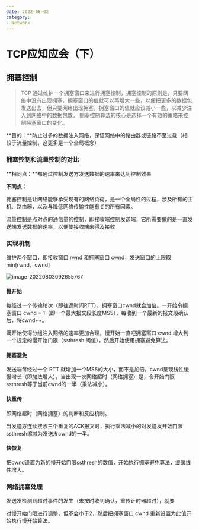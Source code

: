 ```yaml
---
date: 2022-08-02
category:
- Network
---
```

# TCP应知应会（下）

## 拥塞控制

> TCP 通过维护一个拥塞窗口来进行拥塞控制，拥塞控制的原则是，只要网络中没有出现拥塞，拥塞窗口的值就可以再增大一些，以便把更多的数据包发送出去，但只要网络出现拥塞，拥塞窗口的值就应该减小一些，以减少注入到网络中的数据包数。 拥塞控制算法的核心是选择一个有效的策略来控制拥塞窗口的变化。

**目的：**防止过多的数据注入网络，保证网络中的路由器或链路不至过载（相较于流量控制，这更多是一个全局概念）

### 拥塞控制和流量控制的对比

**相同点：**都通过控制发送方发送数据的速率来达到控制效果

**不同点：**

拥塞控制是让网络能够承受现有的网络负荷，是一个全局性的过程，涉及所有的主机、路由器，以及与降低网络传输性能有关的所有因素。

流量控制是点对点的通信量的控制，即接收端控制发送端，它所需要做的是一直发送端发送数据的速率，以便使接收端来得及接收

### 实现机制

维护两个窗口，即接收窗口 rwnd 和拥塞窗口 cwnd，发送窗口的上限取min[rwnd，cwnd]

![image-20220803092655767](https://cdn.yihuiblog.top/images/202208030926869.png)

#### 慢开始

每经过一个传输轮次（即往返时间RTT），拥塞窗口cwnd就会加倍。一开始令拥塞窗口 cwnd = 1（即一个最大报文段长度MSS），每收到一个最新的报文段确认后，将cwnd++。

满开始使得分组注入网络的速率更加合理，慢开始一直吧拥塞窗口 cwnd 增大到一个规定的慢开始门限（ssthresh 阈值），然后开始使用拥塞避免算法。

#### 拥塞避免

发送端每经过一个 RTT 就增加一个MSS的大小，而不是加倍。cwnd呈现线性缓慢增长（即加法增大），当出现一次网络超时（网络拥塞）是，令开始门限ssthresh等于当前cwnd的一半（乘法减小）。

#### 快重传

即网络超时（网络拥塞）的判断和反应机制。

当发送方连续接收三个重复的ACK报文时，执行乘法减小的对发送发开始门限ssthresh缩减为发送发cwnd的一半。

#### 快恢复

把cwnd设置为新的慢开始门限ssthresh的数值，开始执行拥塞避免算法，缓缓线性增大。

### 网络拥塞处理

发送发检测到超时事件的发生（未按时收到确认，重传计时器超时），就要

对慢开始门限进行调整，但不会小于2，然后把拥塞窗口 cwnd 重新设置为此值开始执行慢开始算法。
